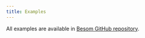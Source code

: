 ```yaml
---
title: Examples
---
```


All examples are available in [Besom GitHub repository](https://github.com/VirtusLab/besom/tree/v0.5.0/examples).